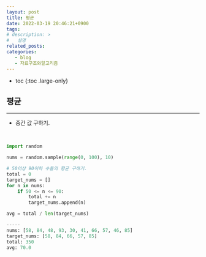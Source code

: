 ```yaml
---
layout: post
title: 평균
date: 2022-03-19 20:46:21+0900
tags: 
# description: >
#   설명
related_posts:
categories:
   - blog
   - 자료구조와알고리즘
---
```


* toc
{:toc .large-only}

## 평균

---

- 중간 값 구하기.

<br>

```python
import random

nums = random.sample(range(0, 100), 10)

# 50이상 90이하 수들의 평균 구하기.
total = 0
target_nums = []
for n in nums:
    if 50 <= n <= 90:
        total += n
        target_nums.append(n)

avg = total / len(target_nums)

-----
nums: [58, 84, 48, 93, 30, 41, 66, 57, 46, 85]
target_nums: [58, 84, 66, 57, 85]
total: 350
avg: 70.0
```